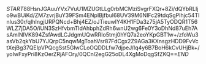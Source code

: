 $START$88HsnJGAuuYVx7VuU1MZUGtLLg0rbMCMziSvgrFXQr+8Zi/dQYbRLIjo9wBUiKd/ZM7zvrjBuY39FSm4ENpIBjfbul68UV39M6NIFc29tdqSgPlhjc54TInlus30r/qIhIngjURPQNcd+Bhj4EZ/oJTieuwIY4KH1FDa3z75jA5TyODQR1T56WLZ7jDA5O/iUN3SzHfvbmTIdAhbphZdRh6wnU2wg6Fe0Y3oDhNd87uEh7AsAmlNIVK894ZsfAwdLCJdgmUQwRRIo5tmj0hYQ7a2eoYKpGBT1w+/zfoWu3asVb2qkYbU7YJQrpC5nqwMgToahVsr87FdCgx2Z9AGa3KXnsgzHDD9FvVctXejBg37QEIpVPQcgSst5GlwCLoOQDDLfw7djpeJ/Iq4y6B7BoH6kCvUHjBk+/yoIwFxyPri8KzOerZRjAFOry/0QCnl2egG25oDL4XgMoDqgSfZKQ==$END$
